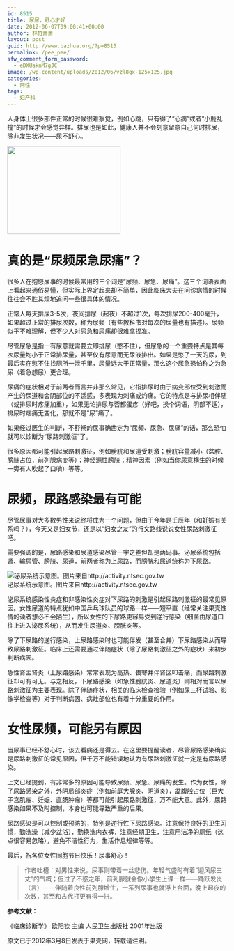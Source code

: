 ```yaml
---
id: 8515
title: 尿尿，舒心才好
date: 2012-06-07T09:00:41+00:00
author: 林竹萧萧
layout: post
guid: http://www.bazhua.org/?p=8515
permalink: /pee_pee/
sfw_comment_form_password:
  - eDXUaknM7gJC
image: /wp-content/uploads/2012/06/vzl8gx-125x125.jpg
categories:
  - 两性
tags:
  - 妇产科
---
```

人身体上很多部件正常的时候很难察觉，例如心跳，只有得了“心病”或者“小鹿乱撞”的时候才会感觉异样。排尿也是如此，健康人并不会刻意留意自己何时排尿，除非发生状况——尿不舒心。

<img class="alignnone" title="peepee" src="http://img1.guokr.com/gkimage/vz/l8/gx/vzl8gx.png" alt="" width="260" height="202" />

<div id="id1">
  <h1>
    真的是“尿频尿急尿痛”？
  </h1>
  
  <p>
    很多人在抱怨尿事的时候最常用的三个词是“尿频、尿急、尿痛”。这三个词语表面上看起来通俗易懂，但实际上界定起来却不简单，因此临床大夫在问诊病情的时候往往会不胜其烦地追问一些很具体的情况。
  </p>
  
  <p>
    正常人每天排尿3-5次，夜间排尿（起夜）不超过1次，每次排尿200-400毫升，如果超过正常的排尿次数，称为尿频（有些教科书对每次的尿量也有描述）。尿频似乎不难理解，但不少人对尿急和尿痛却很难拿捏准。
  </p>
  
  <p>
    尽管尿急是指一有尿意就需要立即排尿（憋不住），但尿急的一个重要特点是其每次尿量均小于正常排尿量，甚至仅有尿意而无尿液排出。如果是憋了一天的尿，到最后实在憋不住找厕所一泄千里，尿量远大于正常量，那么这个尿急恐怕称之为急尿（着急想尿）更合理。
  </p>
  
  <p>
    尿痛的症状相对于前两者而言并非那么常见，它指排尿时由于病变部位受到刺激而产生的尿道和会阴部位的不适感，多表现为刺痛或灼痛。它的特点是与排尿相伴随（或排尿时疼痛加重），如果无论排尿与否都蛋疼（好吧，换个词语，阴部不适），排尿时疼痛无变化，那就不是“尿”痛了。
  </p>
  
  <p>
    如果经过医生的判断，不舒畅的尿事确凿定为“尿频、尿急、尿痛”的话，那么恐怕就可以诊断为“尿路刺激征”了。
  </p>
  
  <p>
    很多原因都可能引起尿路刺激征，例如膀胱和尿道受刺激；膀胱容量减小（盆腔、膀胱占位，前列腺病变等）；神经源性膀胱；精神因素（例如当你尿意横生的时候一旁有人吹起了口哨）等等。
  </p>
</div>

<div id="id2">
  <h1>
    尿频，尿路感染最有可能
  </h1>
  
  <p>
    尽管尿事对大多数男性来说终将成为一个问题，但由于今年是壬辰年（和妊娠有关系吗？），今天又是妇女节，还是以“妇女之友”的行文路线说说女性尿路刺激征吧。
  </p>
  
  <p>
    需要强调的是，尿路感染和尿道感染尽管一字之差但却是两码事。泌尿系统包括肾、输尿管、膀胱、尿道，前两者称为上尿路，而膀胱和尿道统称为下尿路。
  </p>
  
  <div>
    <img src="http://img1.guokr.com/gkimage/sw/hs/he/swhshe.png" alt="泌尿系统示意图。图片来自http://activity.ntsec.gov.tw" />
  </div>
  
  <div style="display: none">
  </div>
  
  <div>
    泌尿系统示意图。图片来自http://activity.ntsec.gov.tw
  </div>
  
  <p>
    泌尿系统感染性炎症和非感染性炎症对下尿路的刺激是引起尿路刺激征的最常见原因。女性尿道的特点犹如中国乒乓球队员的球路一样——短平直（经常关注果壳性情的读者想必不会陌生），所以女性的下尿路更容易受到逆行感染（细菌由尿道口往上进入泌尿系统），从而发生尿道炎、膀胱炎等。
  </p>
  
  <p>
    除了下尿路的逆行感染，上尿路感染时也可能伴发（甚至合并）下尿路感染从而导致尿路刺激征。临床上还需要通过伴随症状（除了尿路刺激征之外的症状）来初步判断病因。
  </p>
  
  <p>
    急性肾盂肾炎（上尿路感染）常常表现为高热、畏寒并伴肾区叩击痛，而尿路刺激征却可有可无。与之相反，下尿路感染（如急性膀胱炎、尿道炎）则相对而言以尿路刺激征为主要表现。除了伴随症状，相关的临床检查检验（例如尿三杯试验、影像学检查等）对于判断病因、病灶部位也有着十分重要的作用。
  </p>
</div>

<div id="id3">
  <h1>
    女性尿频，可能另有原因
  </h1>
  
  <p>
    当尿事已经不舒心时，该去看病还是得去。在这里要提醒读者，尽管尿路感染确实是尿路刺激征的常见原因，但千万不能错误地认为有尿路刺激征就一定是有尿路感染。
  </p>
  
  <p>
    上文已经提到，有非常多的原因可能导致尿频、尿急、尿痛的发生。作为女性，除了尿路感染之外，外阴局部炎症（例如前庭大腺炎、阴道炎），盆腹腔占位（巨大子宫肌瘤、妊娠、直肠肿瘤）等都可能引起尿路刺激征，万不能大意。此外，尿路感染如果不及时控制，本身也可能导致严重的后果。
  </p>
  
  <p>
    尿路感染是可以控制或预防的，特别是逆行性下尿路感染。注意保持良好的卫生习惯，勤洗澡（减少盆浴），勤换洗内衣裤，注意经期卫生，注意用洁净的厕纸（这点很容易忽略），避免不洁性行为，生活作息规律等等。
  </p>
  
  <p>
    最后，祝各位女性同胞节日快乐！尿事舒心！
  </p>
  
  <blockquote>
    <p>
      作者吐槽：对男性来说，尿事则带着一丝悲伤。年轻气盛时有着“迎风尿三丈”的气概；但过了不惑之年，前列腺就会像小学生上课一样——踊跃发炎（言）——伴随着良性前列腺增生，一系列尿事也就浮上台面，晚上起夜的次数，甚至和古代打更有得一拼。
    </p>
  </blockquote>
  
  <p>
    <strong>参考文献：</strong>
  </p>
  
  <p>
    《临床诊断学》 欧阳钦 主编 人民卫生出版社 2001年出版
  </p>
  
  <p>
    原文已于2012年3月8日发表于果壳网，转载请注明。
  </p>
</div>

<div style="display: none">
  zp8497586rq
</div>
